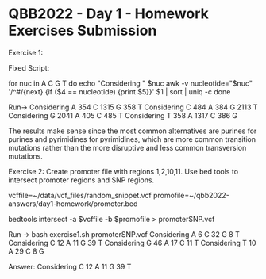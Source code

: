 # QBB2022 - Day 1 - Homework Exercises Submission

Exercise 1:

Fixed Script: 

for nuc in A C G T
do
  echo "Considering " $nuc
  awk -v nucleotide="$nuc" '/^#/{next} {if ($4 == nucleotide) {print $5}}' $1 | sort | uniq -c
done

Run-> 
Considering  A
 354 C
1315 G
 358 T
Considering  C
 484 A
 384 G
2113 T
Considering  G
2041 A
 405 C
 485 T
Considering  T
 358 A
1317 C
 386 G
 
The results make sense since the most common alternatives are purines for purines and pyrimidines for pyrimidines, which are more common transition mutations rather than the more disruptive and less common transversion mutations.

Exercise 2: Create promoter file with regions 1,2,10,11.
Use bed tools to intersect promoter regions and SNP regions.

vcffile=~/data/vcf_files/random_snippet.vcf
promofile=~/qbb2022-answers/day1-homework/promoter.bed

bedtools intersect -a $vcffile -b $promofile > promoterSNP.vcf

Run -> bash exercise1.sh promoterSNP.vcf
Considering  A
   6 C
  32 G
   8 T
Considering  C
  12 A
  11 G
  39 T
Considering  G
  46 A
  17 C
  11 T
Considering  T
  10 A
  29 C
   8 G
   
Answer:
Considering  C
  12 A
  11 G
  39 T

  